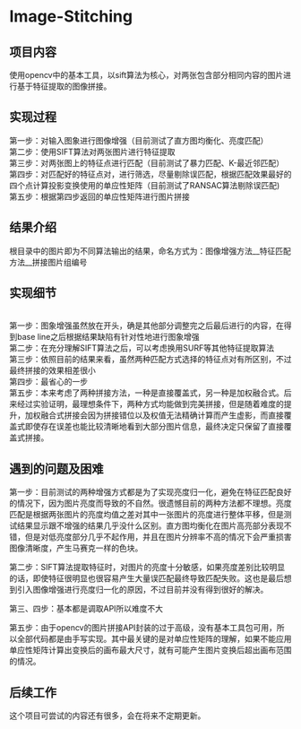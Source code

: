 # Image-Stitching

## 项目内容
使用opencv中的基本工具，以sift算法为核心，对两张包含部分相同内容的图片进行基于特征提取的图像拼接。

## 实现过程
第一步：对输入图象进行图像增强（目前测试了直方图均衡化、亮度匹配）
<br>第二步：使用SIFT算法对两张图片进行特征提取
<br>第三步：对两张图上的特征点进行匹配（目前测试了暴力匹配、K-最近邻匹配）
<br>第四步：对匹配好的特征点对，进行筛选，尽量剔除误匹配，根据匹配效果最好的四个点计算投影变换使用的单应性矩阵（目前测试了RANSAC算法剔除误匹配) 
<br>第五步：根据第四步返回的单应性矩阵进行图片拼接

## 结果介绍
根目录中的图片即为不同算法输出的结果，命名方式为：图像增强方法__特征匹配方法__拼接图片组编号

## 实现细节
<br>第一步：图象增强虽然放在开头，确是其他部分调整完之后最后进行的内容，在得到base line之后根据结果缺陷有针对性地进行图象增强
<br>第二步：在充分理解SIFT算法之后，可以考虑换用SURF等其他特征提取算法
<br>第三步：依照目前的结果来看，虽然两种匹配方式选择的特征点对有所区别，不过最终拼接的效果相差很小
<br>第四步：最省心的一步
<br>第五步：本来考虑了两种拼接方法，一种是直接覆盖式，另一种是加权融合式。后来经过实验证明，最理想条件下，两种方式均能做到完美拼接，但是随着难度的提升，加权融合式拼接会因为拼接错位以及权值无法精确计算而产生虚影，而直接覆盖式即使存在误差也能比较清晰地看到大部分图片信息，最终决定只保留了直接覆盖式拼接。

## 遇到的问题及困难
第一步：目前测试的两种增强方式都是为了实现亮度归一化，避免在特征匹配良好的情况下，因为图片亮度而导致的不自然。很遗憾目前的两种方法都不理想。亮度匹配是根据两张图片的亮度均值之差对其中一张图片的亮度进行整体平移，但是测试结果显示跟不增强的结果几乎没什么区别。直方图均衡化在图片高亮部分表现不错，但是对低亮度部分几乎不起作用，并且在图片分辨率不高的情况下会严重损害图像清晰度，产生马赛克一样的色块。

第二步：SIFT算法提取特征时，对图片的亮度十分敏感，如果亮度差别比较明显的话，即使特征很明显也很容易产生大量误匹配最终导致匹配失败。这也是最后想到引入图像增强进行亮度归一化的原因，不过目前并没有得到很好的解决。

第三、四步：基本都是调取API所以难度不大

第五步：由于opencv的图片拼接API封装的过于高级，没有基本工具包可用，所以全部代码都是由手写实现。其中最关键的是对单应性矩阵的理解，如果不能应用单应性矩阵计算出变换后的画布最大尺寸，就有可能产生图片变换后超出画布范围的情况。

## 后续工作
这个项目可尝试的内容还有很多，会在将来不定期更新。





